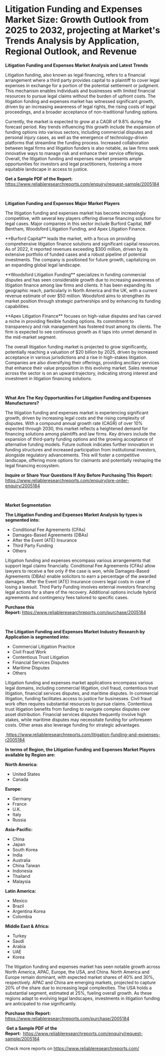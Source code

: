 <p><h1>Litigation Funding and Expenses Market Size: Growth Outlook from 2025 to 2032, projecting at Market's Trends Analysis by Application, Regional Outlook, and Revenue</h1></p><p><strong>Litigation Funding and Expenses Market Analysis and Latest Trends</strong></p>
<p><p>Litigation funding, also known as legal financing, refers to a financial arrangement where a third party provides capital to a plaintiff to cover legal expenses in exchange for a portion of the potential settlement or judgment. This mechanism enables individuals and businesses with limited financial resources to pursue legal claims without the burden of upfront costs. The litigation funding and expenses market has witnessed significant growth, driven by an increasing awareness of legal rights, the rising costs of legal proceedings, and a broader acceptance of non-traditional funding options.</p><p>Currently, the market is expected to grow at a CAGR of 9.8% during the forecast period. Key trends influencing this growth include the expansion of funding options into various sectors, including commercial disputes and personal injury cases, as well as the emergence of technology-driven platforms that streamline the funding process. Increased collaboration between legal firms and litigation funders is also notable, as law firms seek innovative ways to manage risk and enhance their service offerings. Overall, the litigation funding and expenses market presents ample opportunities for investors and legal practitioners, fostering a more equitable landscape in access to justice.</p></p>
<p><strong>Get a Sample PDF of the Report:&nbsp;</strong> <a href="https://www.reliableresearchreports.com/enquiry/request-sample/2005184?utm_campaign=3383&utm_medium=2&utm_source=Github&utm_content=ia&utm_term=29032025&utm_id=litigation-funding-and-expenses">https://www.reliableresearchreports.com/enquiry/request-sample/2005184</a></p>
<p>&nbsp;</p>
<p><strong>Litigation Funding and Expenses Major Market Players</strong></p>
<p><p>The litigation funding and expenses market has become increasingly competitive, with several key players offering diverse financing solutions for legal cases. Major companies in this sector include Burford Capital, IMF Bentham, Woodsford Litigation Funding, and Apex Litigation Finance.</p><p>**Burford Capital** leads the market, with a focus on providing comprehensive litigation finance solutions and significant capital resources. As of 2022, it reported revenues exceeding $300 million, driven by its extensive portfolio of funded cases and a robust pipeline of potential investments. The company is positioned for future growth, capitalizing on an expanding global legal landscape.</p><p>**Woodsford Litigation Funding** specializes in funding commercial disputes and has seen considerable growth due to increasing awareness of litigation finance among law firms and clients. It has been expanding its geographic reach, particularly in North America and the UK, with a current revenue estimate of over $50 million. Woodsford aims to strengthen its market position through strategic partnerships and by enhancing its funding capabilities.</p><p>**Apex Litigation Finance** focuses on high-value disputes and has carved a niche in providing flexible funding options. Its commitment to transparency and risk management has fostered trust among its clients. The firm is expected to see continuous growth as it taps into unmet demand in the mid-market segment.</p><p>The overall litigation funding market is projected to grow significantly, potentially reaching a valuation of $20 billion by 2025, driven by increased acceptance in various jurisdictions and a rise in high-stakes litigation. Companies are also diversifying their offerings, providing ancillary services that enhance their value proposition in this evolving market. Sales revenue across the sector is on an upward trajectory, indicating strong interest and investment in litigation financing solutions.</p></p>
<p>&nbsp;</p>
<p><strong>What Are The Key Opportunities For Litigation Funding and Expenses Manufacturers?</strong></p>
<p><p>The litigation funding and expenses market is experiencing significant growth, driven by increasing legal costs and the rising complexity of disputes. With a compound annual growth rate (CAGR) of over 10% expected through 2030, this market reflects a heightened demand for financing solutions among plaintiffs and law firms. Key drivers include the expansion of third-party funding options and the growing acceptance of alternative funding models. Future outlook indicates further innovation in funding structures and increased participation from institutional investors, alongside regulatory advancements. This will foster a competitive landscape, offering more options for claimants and potentially reshaping the legal financing ecosystem.</p></p>
<p><strong>Inquire or Share Your Questions If Any Before Purchasing This Report:</strong> <a href="https://www.reliableresearchreports.com/enquiry/pre-order-enquiry/2005184?utm_campaign=3383&utm_medium=2&utm_source=Github&utm_content=ia&utm_term=29032025&utm_id=litigation-funding-and-expenses">https://www.reliableresearchreports.com/enquiry/pre-order-enquiry/2005184</a></p>
<p>&nbsp;</p>
<p><strong>Market Segmentation</strong></p>
<p><strong>The Litigation Funding and Expenses Market Analysis by types is segmented into:</strong></p>
<p><ul><li>Conditional Fee Agreements (CFAs)</li><li>Damages-Based Agreements (DBAs)</li><li>After the Event (ATE) Insurance</li><li>Third Party Funding</li><li>Others</li></ul></p>
<p><p>Litigation funding and expenses encompass various arrangements that support legal claims financially. Conditional Fee Agreements (CFAs) allow lawyers to receive a fee only if the case is won, while Damages-Based Agreements (DBAs) enable solicitors to earn a percentage of the awarded damages. After the Event (ATE) Insurance covers legal costs in case of losing a lawsuit. Third Party Funding involves external investors financing legal actions for a share of the recovery. Additional options include hybrid agreements and contingency fees tailored to specific cases.</p></p>
<p><strong>Purchase this Report:&nbsp;</strong><a href="https://www.reliableresearchreports.com/purchase/2005184?utm_campaign=3383&utm_medium=2&utm_source=Github&utm_content=ia&utm_term=29032025&utm_id=litigation-funding-and-expenses">https://www.reliableresearchreports.com/purchase/2005184</a></p>
<p>&nbsp;</p>
<p><strong>The Litigation Funding and Expenses Market Industry Research by Application is segmented into:</strong></p>
<p><ul><li>Commercial Litigation Practice</li><li>Civil Fraud Work</li><li>Contentious Trust Litigation</li><li>Financial Services Disputes</li><li>Maritime Disputes</li><li>Others</li></ul></p>
<p><p>Litigation funding and expenses market applications encompass various legal domains, including commercial litigation, civil fraud, contentious trust litigation, financial services disputes, and maritime disputes. In commercial litigation, funding facilitates access to justice for businesses. Civil fraud work often requires substantial resources to pursue claims. Contentious trust litigation benefits from funding to navigate complex disputes over asset distribution. Financial services disputes frequently involve high stakes, while maritime disputes may necessitate funding for unforeseen costs. Other areas also leverage funding for strategic advantages.</p></p>
<p><a href="https://www.reliableresearchreports.com/litigation-funding-and-expenses-r2005184?utm_campaign=3383&utm_medium=2&utm_source=Github&utm_content=ia&utm_term=29032025&utm_id=litigation-funding-and-expenses">&nbsp;https://www.reliableresearchreports.com/litigation-funding-and-expenses-r2005184</a></p>
<p><strong>In terms of Region, the Litigation Funding and Expenses Market Players available by Region are:</strong></p>
<p>
    <p> <strong> North America: </strong>
        <ul>
            <li>United States</li>
            <li>Canada</li>
        </ul>
        </p> 
    <p> <strong> Europe: </strong>
        <ul>
            <li>Germany</li>
            <li>France</li>
            <li>U.K.</li>
            <li>Italy</li>
            <li>Russia</li>
        </ul>
        </p> 
    <p> <strong> Asia-Pacific: </strong>
        <ul>
            <li>China</li>
            <li>Japan</li>
            <li>South Korea</li>
            <li>India</li>
            <li>Australia</li>
            <li>China Taiwan</li>
            <li>Indonesia</li>
            <li>Thailand</li>
            <li>Malaysia</li>
        </ul>
        </p> 
    <p> <strong> Latin America: </strong>
        <ul>
            <li>Mexico</li>
            <li>Brazil</li>
            <li>Argentina Korea</li>
            <li>Colombia</li>
        </ul>
        </p> 
    <p> <strong> Middle East & Africa: </strong>
        <ul>
            <li>Turkey</li>
            <li>Saudi</li>
            <li>Arabia</li>
            <li>UAE</li>
            <li>Korea</li>
        </ul>
    </p>
    </p>
<p><p>The litigation funding and expenses market has seen notable growth across North America, APAC, Europe, the USA, and China. North America and Europe remain dominant, with expected market shares of 40% and 30%, respectively. APAC and China are emerging markets, projected to capture 20% of the share due to increasing legal complexities. The USA holds a substantial segment, estimated at 25%, fueling overall growth. As these regions adapt to evolving legal landscapes, investments in litigation funding are anticipated to rise significantly.</p></p>
<p><strong>Purchase this Report: </strong><a href="https://www.reliableresearchreports.com/purchase/2005184?utm_campaign=3383&utm_medium=2&utm_source=Github&utm_content=ia&utm_term=29032025&utm_id=litigation-funding-and-expenses">https://www.reliableresearchreports.com/purchase/2005184</a></p>
<p>&nbsp;<strong>Get a Sample PDF of the Report:&nbsp;&nbsp;</strong><a href="https://www.reliableresearchreports.com/enquiry/request-sample/2005184?utm_campaign=3383&utm_medium=2&utm_source=Github&utm_content=ia&utm_term=29032025&utm_id=litigation-funding-and-expenses">https://www.reliableresearchreports.com/enquiry/request-sample/2005184</a></p>
<p><strong></strong></p>
<p>Check more reports on <a href="https://www.reliableresearchreports.com/?utm_campaign=3383&utm_medium=2&utm_source=Github&utm_content=ia&utm_term=29032025&utm_id=litigation-funding-and-expenses">https://www.reliableresearchreports.com/</a></p>